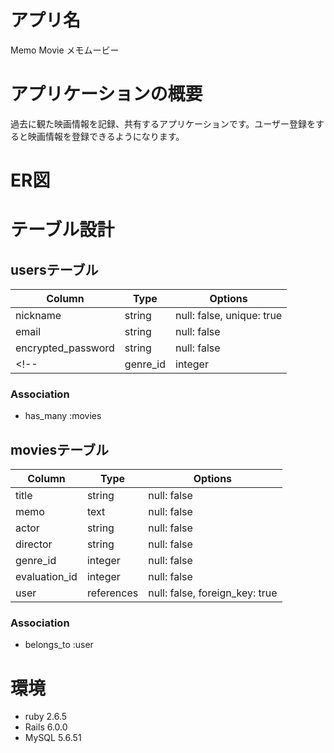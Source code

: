 # アプリ名

Memo Movie メモムービー

# アプリケーションの概要

過去に観た映画情報を記録、共有するアプリケーションです。ユーザー登録をすると映画情報を登録できるようになります。

# ER図


# テーブル設計

## usersテーブル

| Column                 | Type    | Options                   |
| -----------------------| ------- | --------------------------|
| nickname               | string  | null: false, unique: true |
| email                  | string  | null: false               |
| encrypted_password     | string  | null: false               |
<!-- | genre_id               | integer | null: false | -->

### Association
- has_many :movies

## moviesテーブル

| Column        | Type       | Options                        |
| --------------| -----------| ------------------------------ |
| title         | string     | null: false                    |
| memo          | text       | null: false                    |
| actor         | string     | null: false                    |
| director      | string     | null: false                    |
| genre_id      | integer    | null: false                    |
| evaluation_id | integer    | null: false                    |
| user          | references | null: false, foreign_key: true |

### Association
- belongs_to :user

# 環境

* ruby 2.6.5
* Rails 6.0.0
* MySQL 5.6.51

